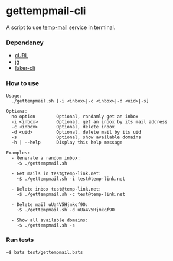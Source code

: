 gettempmail-cli
===========

A script to use [temp-mail](https://temp-mail.org/) service in terminal.

### Dependency

- [cURL](https://curl.haxx.se/download.html)
- [jq](https://stedolan.github.io/jq/)
- [faker-cli](https://github.com/lestoni/faker-cli)

### How to use

```
Usage:
  ./gettempmail.sh [-i <inbox>|-c <inbox>|-d <uid>|-s]

Options:
  no option        Optional, randamly get an inbox
  -i <inbox>       Optional, get an inbox by its mail address
  -c <inbox>       Optional, delete inbox
  -d <uid>         Optional, delete mail by its uid
  -s               Optional, show available domains
  -h | --help      Display this help message

Examples:
  - Generate a random inbox:
    ~$ ./gettempmail.sh

  - Get mails in test@temp-link.net:
    ~$ ./gettempmail.sh -i test@temp-link.net

  - Delete inbox test@temp-link.net:
    ~$ ./gettempmail.sh -c test@temp-link.net

  - Delete mail uUa4V5Hjmkqf9O:
    ~$ ./gettempmail.sh -d uUa4V5Hjmkqf9O

  - Show all available domains:
    ~$ ./gettempmail.sh -s
```

### Run tests

```
~$ bats test/gettempmail.bats
```
